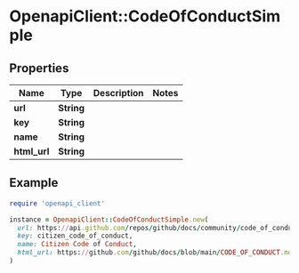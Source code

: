 # OpenapiClient::CodeOfConductSimple

## Properties

| Name | Type | Description | Notes |
| ---- | ---- | ----------- | ----- |
| **url** | **String** |  |  |
| **key** | **String** |  |  |
| **name** | **String** |  |  |
| **html_url** | **String** |  |  |

## Example

```ruby
require 'openapi_client'

instance = OpenapiClient::CodeOfConductSimple.new(
  url: https://api.github.com/repos/github/docs/community/code_of_conduct,
  key: citizen_code_of_conduct,
  name: Citizen Code of Conduct,
  html_url: https://github.com/github/docs/blob/main/CODE_OF_CONDUCT.md
)
```

